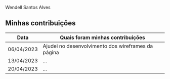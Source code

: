 Wendell Santos Alves


## Minhas contribuições

| Data       | Quais foram minhas contribuições |
|------------|----------------------------------|
| 06/04/2023 | Ajudei no desenvolvimento dos wireframes da página |
| 13/04/2023 | ... |
| 20/04/2023 | ... |